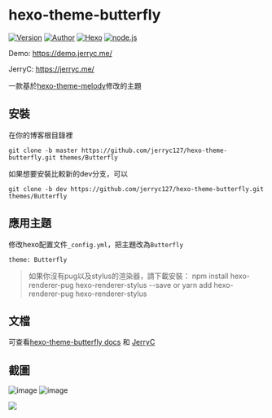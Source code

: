 # hexo-theme-butterfly

<a href="https://github.com/jerryc127/hexo-theme-butterfly/releases"><img alt="Version" src="https://img.shields.io/badge/release-2.2.0-blue"/></a>
<a href="https://jerryc.me"><img alt="Author" src="https://img.shields.io/badge/author-JerryC-blur"/></a>
<a href="https://hexo.io"><img alt="Hexo" src="https://img.shields.io/badge/hexo-4.0+-0e83c"/></a>
<a href="https://nodejs.org/"><img alt="node.js" src="https://img.shields.io/badge/node.js-8.0+-blur"/></a>

Demo:  https://demo.jerryc.me/ 

JerryC:  https://jerryc.me/


一款基於[hexo-theme-melody](https://github.com/Molunerfinn/hexo-theme-melody)修改的主題

## 安裝

在你的博客根目錄裡

```
git clone -b master https://github.com/jerryc127/hexo-theme-butterfly.git themes/Butterfly
```

如果想要安裝比較新的dev分支，可以

```
git clone -b dev https://github.com/jerryc127/hexo-theme-butterfly.git themes/Butterfly
```

## 應用主題
修改hexo配置文件`_config.yml`，把主題改為`Butterfly`

```
theme: Butterfly
```

>如果你沒有pug以及stylus的渲染器，請下載安裝： npm install hexo-renderer-pug hexo-renderer-stylus --save or yarn add hexo-renderer-pug hexo-renderer-stylus

## 文檔

可查看[hexo-theme-butterfly docs](https://docs.jerryc.me) 和 [JerryC](https://jerryc.me/posts/21cfbf15)

## 截圖
![image](https://user-images.githubusercontent.com/16351105/58887365-1272f780-8718-11e9-9329-3292c6ba20d4.png)
![image](https://user-images.githubusercontent.com/16351105/58887457-3cc4b500-8718-11e9-9417-2bdea603c92e.png)

![](https://user-images.githubusercontent.com/16351105/69338594-7d03f980-0c9e-11ea-8b64-7f165e6508e2.png)
